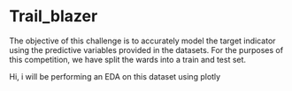 # Trail_blazer
The objective of this challenge is to accurately model the target indicator using the predictive variables provided in the datasets. For the purposes of this competition, we have split the wards into a train and test set. 

Hi, i will be performing an EDA on this dataset using plotly
